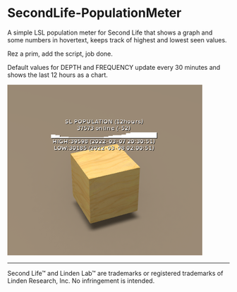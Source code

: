 # SecondLife-PopulationMeter
A simple LSL population meter for Second Life that shows a graph and some numbers in hovertext, keeps track of highest and lowest seen values.

Rez a prim, add the script, job done.

Default values for DEPTH and FREQUENCY update every 30 minutes and shows the last 12 hours as a chart.

![Plywood cube showing the output of the population meter](assets/SecondLIfe%20PopulationMeter%20Screenshot.png)

---

Second Life™ and Linden Lab™ are trademarks or registered trademarks of Linden Research, Inc. No infringement is intended.
